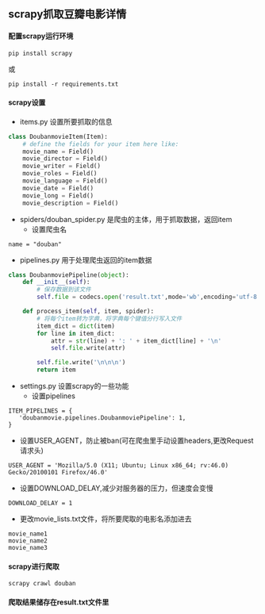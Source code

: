 ## scrapy抓取豆瓣电影详情

#### 配置scrapy运行环境
```
pip install scrapy
```
或
```
pip install -r requirements.txt
```

#### scrapy设置
* items.py 设置所要抓取的信息

```python
class DoubanmovieItem(Item):
    # define the fields for your item here like:
    movie_name = Field()
    movie_director = Field()
    movie_writer = Field()
    movie_roles = Field()
    movie_language = Field()
    movie_date = Field()
    movie_long = Field()
    movie_description = Field()

```
* spiders/douban_spider.py 是爬虫的主体，用于抓取数据，返回item
  * 设置爬虫名
```
name = "douban"
```
* pipelines.py 用于处理爬虫返回的item数据

```python
class DoubanmoviePipeline(object):
    def __init__(self):
        # 保存数据到该文件
        self.file = codecs.open('result.txt',mode='wb',encoding='utf-8')

    def process_item(self, item, spider):
        # 将每个item转为字典，将字典每个键值分行写入文件
        item_dict = dict(item)
        for line in item_dict:
            attr = str(line) + ': ' + item_dict[line] + '\n'
            self.file.write(attr)

        self.file.write('\n\n\n')
        return item

```
* settings.py 设置scrapy的一些功能
  * 设置pipelines
```
ITEM_PIPELINES = {
   'doubanmovie.pipelines.DoubanmoviePipeline': 1,
}
```
  * 设置USER_AGENT，防止被ban(可在爬虫里手动设置headers,更改Request请求头)
```
USER_AGENT = 'Mozilla/5.0 (X11; Ubuntu; Linux x86_64; rv:46.0) Gecko/20100101 Firefox/46.0'
```
  * 设置DOWNLOAD_DELAY,减少对服务器的压力，但速度会变慢
```
DOWNLOAD_DELAY = 1
```

* 更改movie_lists.txt文件，将所要爬取的电影名添加进去

```
movie_name1
movie_name2
movie_name3
```

#### scrapy进行爬取
```
scrapy crawl douban
```
#### 爬取结果储存在result.txt文件里
